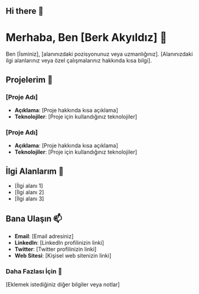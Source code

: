 ## Hi there 👋

<!--
**berkakyildizz/berkakyildizz** is a ✨ _special_ ✨ repository because its `README.md` (this file) appears on your GitHub profile.

Here are some ideas to get you started:

- 🔭 I’m currently working on ...
- 🌱 I’m currently learning ...
- 👯 I’m looking to collaborate on ...
- 🤔 I’m looking for help with ...
- 💬 Ask me about ...
- 📫 How to reach me: ...
- 😄 Pronouns: ...
- ⚡ Fun fact: ...
-->

# Merhaba, Ben [Berk Akyıldız] 👋

Ben [İsminiz], [alanınızdaki pozisyonunuz veya uzmanlığınız]. [Alanınızdaki ilgi alanlarınız veya özel çalışmalarınız hakkında kısa bilgi].

## Projelerim 🌟

### [Proje Adı]
- **Açıklama**: [Proje hakkında kısa açıklama]
- **Teknolojiler**: [Proje için kullandığınız teknolojiler]

### [Proje Adı]
- **Açıklama**: [Proje hakkında kısa açıklama]
- **Teknolojiler**: [Proje için kullandığınız teknolojiler]

## İlgi Alanlarım 🚀
- [İlgi alanı 1]
- [İlgi alanı 2]
- [İlgi alanı 3]

## Bana Ulaşın 📫
- **Email**: [Email adresiniz]
- **LinkedIn**: [LinkedIn profilinizin linki]
- **Twitter**: [Twitter profilinizin linki]
- **Web Sitesi**: [Kişisel web sitenizin linki]

### Daha Fazlası İçin 📌
[Eklemek istediğiniz diğer bilgiler veya notlar]

